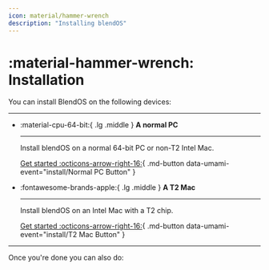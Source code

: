 ```yaml
---
icon: material/hammer-wrench
description: "Installing blendOS"
---
```


# :material-hammer-wrench: Installation

You can install BlendOS on the following devices:

-------

<div class="grid cards" markdown> 

-   :material-cpu-64-bit:{ .lg .middle } __A normal PC__

    ---

    Install blendOS on a normal 64-bit PC or non-T2 Intel Mac.

    [Get started :octicons-arrow-right-16:](normal-pc.md){ .md-button data-umami-event="install/Normal PC Button" }

-   :fontawesome-brands-apple:{ .lg .middle } __A T2 Mac__

    ---

    Install blendOS on an Intel Mac with a T2 chip.

    [Get started :octicons-arrow-right-16:](t2.md){ .md-button data-umami-event="install/T2 Mac Button" }


</div>

--------

Once you're done you can also do:

